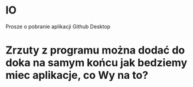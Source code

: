 # IO
Prosze o pobranie aplikacji Github Desktop
# Zrzuty z programu można dodać do doka na samym końcu jak bedziemy miec aplikacje, co Wy na to?
